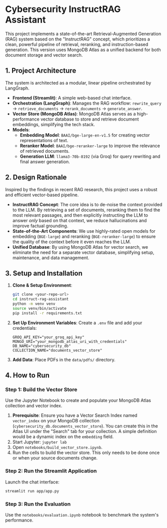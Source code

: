 # Cybersecurity InstructRAG Assistant

This project implements a state-of-the-art Retrieval-Augmented Generation (RAG) system based on the "InstructRAG" concept, which prioritizes a clean, powerful pipeline of retrieval, reranking, and instruction-based generation. This version uses MongoDB Atlas as a unified backend for both document storage and vector search.

## 1. Project Architecture

The system is architected as a modular, linear pipeline orchestrated by LangGraph.

-   **Frontend (Streamlit)**: A simple web-based chat interface.
-   **Orchestration (LangGraph)**: Manages the RAG workflow: `rewrite_query` -> `retrieve_documents` -> `rerank_documents` -> `generate_answer`.
-   **Vector Store (MongoDB Atlas)**: MongoDB Atlas serves as a high-performance vector database to store and retrieve document embeddings, simplifying the tech stack.
-   **Models**:
    -   **Embedding Model**: `BAAI/bge-large-en-v1.5` for creating vector representations of text.
    -   **Reranker Model**: `BAAI/bge-reranker-large` to improve the relevance of retrieved documents.
    -   **Generation LLM**: `llama3-70b-8192` (via Groq) for query rewriting and final answer generation.

## 2. Design Rationale

Inspired by the findings in recent RAG research, this project uses a robust and efficient vector-based pipeline.

-   **InstructRAG Concept**: The core idea is to de-noise the context provided to the LLM. By retrieving a set of documents, reranking them to find the most relevant passages, and then explicitly instructing the LLM to answer *only* based on that context, we reduce hallucinations and improve factual grounding.
-   **State-of-the-Art Components**: We use highly-rated open models for embedding (`BGE-large`) and reranking (`BGE-reranker-large`) to ensure the quality of the context before it even reaches the LLM.
-   **Unified Database**: By using MongoDB Atlas for vector search, we eliminate the need for a separate vector database, simplifying setup, maintenance, and data management.

## 3. Setup and Installation

1.  **Clone & Setup Environment**:
    ```bash
    git clone <your-repo-url>
    cd instruct-rag-assistant
    python -m venv venv
    source venv/bin/activate
    pip install -r requirements.txt
    ```

2.  **Set Up Environment Variables**:
    Create a `.env` file and add your credentials:
    ```
    GROQ_API_KEY="your_groq_api_key"
    MONGO_URI="your_mongodb_atlas_uri_with_credentials"
    DB_NAME="cybersecurity_db"
    COLLECTION_NAME="documents_vector_store"
    ```

3.  **Add Data**: Place PDFs in the `data/pdfs/` directory.

## 4. How to Run

### Step 1: Build the Vector Store

Use the Jupyter Notebook to create and populate your MongoDB Atlas collection and vector index.

1.  **Prerequisite**: Ensure you have a Vector Search Index named `vector_index` on your MongoDB collection (`cybersecurity_db.documents_vector_store`). You can create this in the Atlas UI under the "Search" tab for your collection. A simple definition would be a dynamic index on the `embedding` field.
2.  Start Jupyter: `jupyter lab`
3.  Open `notebooks/build_vector_store.ipynb`.
4.  Run the cells to build the vector store. This only needs to be done once or when your source documents change.

### Step 2: Run the Streamlit Application

Launch the chat interface:
```bash
streamlit run app/app.py
```

### Step 3: Run the Evaluation

Use the `notebooks/evaluation.ipynb` notebook to benchmark the system's performance.

